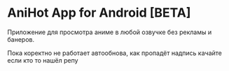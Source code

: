 # AniHot App for Android [BETA]
Приложение для просмотра аниме в любой озвучке без рекламы и банеров.

Пока коректно не работает автообнова, как пропадёт надпись качайте если кто то нашёл репу
